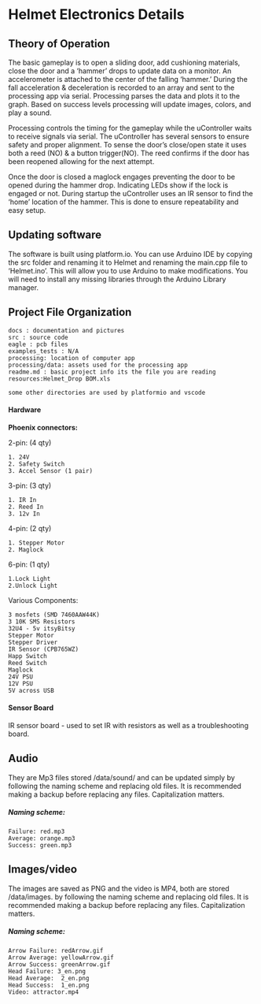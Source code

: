 # Helmet  Electronics Details
## Theory of Operation
The basic gameplay is to open a sliding door, add cushioning materials, close the door and a ‘hammer’ drops to update data on a monitor. An accelerometer is attached to the center of the falling ‘hammer.’ During the fall acceleration & deceleration is recorded to an array and sent to the processing app via serial. Processing parses the data and plots it to the graph. Based on success levels processing will update images, colors, and play a sound. 

Processing controls the timing for the gameplay while the uController waits to receive signals via serial. The uController has several sensors to ensure safety and proper alignment. To sense the door’s close/open state it uses both a reed (NO) & a button trigger(NO). The reed confirms if the door has been reopened allowing for the next attempt.  

Once the door is closed a maglock engages preventing the door to be opened during the hammer drop. Indicating LEDs show if the lock is engaged or not. During startup the uController uses an IR sensor to find the ‘home’ location of the hammer. This is done to ensure repeatability and easy setup. 

## Updating software

The software is built using platform.io. You can use Arduino IDE by copying the src folder and renaming it to Helmet and renaming the main.cpp file to ‘Helmet.ino’. This will allow you to use Arduino to make modifications. You will need to install any missing libraries through the Arduino Library manager.

## Project File Organization

	docs : documentation and pictures
	src : source code
	eagle : pcb files
	examples_tests : N/A
	processing: location of computer app
	processing/data: assets used for the processing app
	readme.md : basic project info its the file you are reading
	resources:Helmet_Drop BOM.xls
	
	some other directories are used by platformio and vscode

#### Hardware

**Phoenix connectors:**

2-pin: (4 qty)

	1. 24V
	2. Safety Switch
	3. Accel Sensor (1 pair)
	
3-pin: (3 qty)

	1. IR In
	2. Reed In
	3. 12v In
	
4-pin: (2 qty)

	1. Stepper Motor
	2. Maglock
	
6-pin: (1 qty)

	1.Lock Light
	2.Unlock Light

Various Components:

	3 mosfets (SMD 7460AAW44K)
	3 10K SMS Resistors
	32U4 - 5v itsyBitsy
	Stepper Motor
	Stepper Driver
	IR Sensor (CPB765WZ)
	Happ Switch
	Reed Switch
	Maglock
	24V PSU
	12V PSU
	5V across USB

#### Sensor Board
IR sensor board - used to set IR with resistors as well as a troubleshooting board.

## Audio
They are Mp3 files stored /data/sound/ and can be updated simply by following the naming scheme and replacing old files. It is recommended making a backup before replacing any files. 
Capitalization matters. 

##### Naming scheme:

	Failure: red.mp3
	Average: orange.mp3
	Success: green.mp3

## Images/video

The images are saved as PNG and the video is MP4, both are stored /data/images.  by following the naming scheme and replacing old files. It is recommended making a backup before replacing any files. Capitalization matters. 


##### Naming scheme:

	Arrow Failure: redArrow.gif
	Arrow Average: yellowArrow.gif
	Arrow Success: greenArrow.gif
	Head Failure: 3_en.png
	Head Average:  2_en.png
	Head Success:  1_en.png
	Video: attractor.mp4
